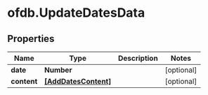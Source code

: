 # ofdb.UpdateDatesData

## Properties

Name | Type | Description | Notes
------------ | ------------- | ------------- | -------------
**date** | **Number** |  | [optional] 
**content** | [**[AddDatesContent]**](AddDatesContent.md) |  | [optional] 


